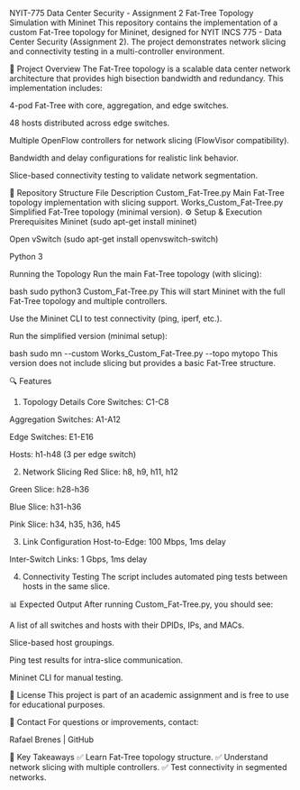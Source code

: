 NYIT-775 Data Center Security - Assignment 2
Fat-Tree Topology Simulation with Mininet
This repository contains the implementation of a custom Fat-Tree topology for Mininet, designed for NYIT INCS 775 - Data Center Security (Assignment 2). The project demonstrates network slicing and connectivity testing in a multi-controller environment.

📌 Project Overview
The Fat-Tree topology is a scalable data center network architecture that provides high bisection bandwidth and redundancy. This implementation includes:

4-pod Fat-Tree with core, aggregation, and edge switches.

48 hosts distributed across edge switches.

Multiple OpenFlow controllers for network slicing (FlowVisor compatibility).

Bandwidth and delay configurations for realistic link behavior.

Slice-based connectivity testing to validate network segmentation.

📂 Repository Structure
File	Description
Custom_Fat-Tree.py	Main Fat-Tree topology implementation with slicing support.
Works_Custom_Fat-Tree.py	Simplified Fat-Tree topology (minimal version).
⚙️ Setup & Execution
Prerequisites
Mininet (sudo apt-get install mininet)

Open vSwitch (sudo apt-get install openvswitch-switch)

Python 3

Running the Topology
Run the main Fat-Tree topology (with slicing):

bash
sudo python3 Custom_Fat-Tree.py
This will start Mininet with the full Fat-Tree topology and multiple controllers.

Use the Mininet CLI to test connectivity (ping, iperf, etc.).

Run the simplified version (minimal setup):

bash
sudo mn --custom Works_Custom_Fat-Tree.py --topo mytopo
This version does not include slicing but provides a basic Fat-Tree structure.

🔍 Features
1. Topology Details
Core Switches: C1-C8

Aggregation Switches: A1-A12

Edge Switches: E1-E16

Hosts: h1-h48 (3 per edge switch)

2. Network Slicing
Red Slice: h8, h9, h11, h12

Green Slice: h28-h36

Blue Slice: h31-h36

Pink Slice: h34, h35, h36, h45

3. Link Configuration
Host-to-Edge: 100 Mbps, 1ms delay

Inter-Switch Links: 1 Gbps, 1ms delay

4. Connectivity Testing
The script includes automated ping tests between hosts in the same slice.

📊 Expected Output
After running Custom_Fat-Tree.py, you should see:

A list of all switches and hosts with their DPIDs, IPs, and MACs.

Slice-based host groupings.

Ping test results for intra-slice communication.

Mininet CLI for manual testing.

📜 License
This project is part of an academic assignment and is free to use for educational purposes.

📧 Contact
For questions or improvements, contact:

Rafael Brenes | GitHub

🎯 Key Takeaways
✅ Learn Fat-Tree topology structure.
✅ Understand network slicing with multiple controllers.
✅ Test connectivity in segmented networks.
